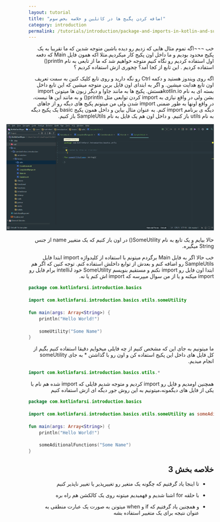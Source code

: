 ```yaml
---
layout: tutorial
title: "اضافه کردن پگیج ها در کاتلین و خلاصه بخض سوم"
category: introduction
permalink: /tutorials/introduction/package-and-imports-in-kotlin-and-summary-of-kotlin-basic
---
```



<div dir="rtl" markdown="1">



خب ¬¬¬اگه تموم مثال هایی که زدیم رو دیده باشین متوجه شدین که ما تقریبا به یک پکیج محدود بودیم و ما داخل اون پکیج کار میکردیم.مثلا اکه همون فایل Main که دفعه اول استفاده کردیم رو نگاه کنیم متوجه خواهیم شد که ما از تابعی به نام println() استفاده کردیم . این تابع از کجا آمد؟ چجوری ازش استفاده کردیم ؟

اگه روی ویندوز هستید و دکمه Ctrl رو نگه دارید و روی تابع کلیک کنین به سمت تعریف اون تابع هدایت میشین. و اگر به ابتدای اون فایل برین متوجه میشین که این تابع داخل بسته ای به نام kotlin.ioهستش. پکیج ها به مانند جاوا و دیگر زبون ها میتونن import بشن ولی در واقع نیازی به import کردن توابعی مثل println() و به مانند این ها نیست، در واقع اونها به طور ضمنی import شدن ولی من میتونم پکیج های دیگه رو از جاهای دیگه ی برنامم import کنم. به عنوان مثال بیاین و داخل همون پکیج basic یک پکیج دیگه به نام utils باز کنیم. و داخل اون هم یک فایل به نام SampleUtils باز کنیم.

<p style="width: calc(100% + 60px);">
<img src="/assets/img/introduction/package-and-imports-in-kotlin-and-summary-of-kotlin-basic/someutils.PNG" />
</p>

حالا بیایم و یک تابع به نام SomeUtility() در اون باز کنیم که یک متغییر name از جنس String میگیره.

خب حالا اگر به فایل Main برگردم میتونم با استفاده از کلیدواژه import ابتدا فایل SampleUtils رو اضافه کنم و بعدش از توابع داخلش استفاده کنم. توجه کنین که اگر هم ابتدا اون فایل رو import نکنم و مستقیم بنویسم SomeUtility خود intelliJ برام فایل رو import میکنه و یا از من سوال میپرسه که import اش کنم یا نه.


</div>

```kotlin
package com.kotlinfarsi.introduction.basics

import com.kotlinfarsi.introduction.basics.utils.someUtility

fun main(args: Array<String>) {
    println("Hello World!")

    someUtility("Some Name")
}
```

<div dir="rtl" markdown="1">

ما میتونیم به جای این که مشخص کنیم از چه فایلی میخوایم دقیقا استفاده کنیم بگیم از کل فایل های داخل این پکیج استفاده کن و اون رو با گذاشتن * به جای someUtility انجام میدیم.

</div>

```kotlin
import com.kotlinfarsi.introduction.basics.utils.*
```

<div dir="rtl" markdown="1">

همچنین اومدیم و فایل رو import کردیم و متوجه شدیم فایلی که import شده هم نام با یکی از فایل های دیگمونه،میتونیم به این روش جور دیگه ای ازش استفاده کنیم

</div>

```kotlin
package com.kotlinfarsi.introduction.basics

import com.kotlinfarsi.introduction.basics.utils.someUtility as someAditionalFunctions

fun main(args: Array<String>) {
    println("Hello World!")

    someAditionalFunctions("Some Name")
}
```

<div dir="rtl" markdown="1">

## خلاصه بخش 3

*	تا اینجا یاد گرفتیم که چگونه یک متغیر رو تغییرپذیر یا تغییر ناپذیر کنیم

*	با حلقه for اشنا شدیم و فهمیدیم میتونه روی یک کالکشن هم راه بره

*	و همچنین یاد گرفتیم که if و when میتونن به صورت یک عبارت منطقی به عنوان نتیجه برای یک متغییر استفاده بشه

